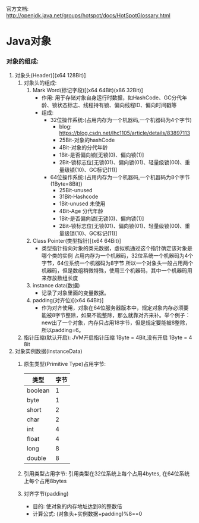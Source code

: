 官方文档: http://openjdk.java.net/groups/hotspot/docs/HotSpotGlossary.html
# Java对象
### 对象的组成:
1. 对象头(Header)[(x64 128Bit)]
    1. 对象头的组成:
        1. Mark Word(标记字段)[(x64 64Bit)(x86 32Bit)]
            - 作用: 用于存储对象自身运行时数据，如HashCode、GC分代年龄、锁状态标志、线程持有锁、偏向线程ID、偏向时间戳等
            - 组成:
                - 32位操作系统:(占用内存为一个机器码,一个机器码为4个字节)
                    - blog: https://blog.csdn.net/lhc1105/article/details/83897113
                    - 25Bit-对象的hashCode
                    - 4Bit-对象的分代年龄
                    - 1Bit-是否偏向锁[无锁(0)、偏向锁(1)]
                    - 2Bit-锁标志位[无锁(01)、偏向锁(01)、轻量级锁(00)、重量级锁(10)、GC标记(11)]
                - 64位操作系统:(占用内存为一个机器码,一个机器码为8个字节(1Byte=8Bit))
                    - 25Bit-unused
                    - 31Bit-Hashcode
                    - 1Bit-unused 未使用
                    - 4Bit-Age 分代年龄
                    - 1Bit-是否偏向锁[无锁(0)、偏向锁(1)]
                    - 2Bit-锁标志位[无锁(01)、偏向锁(01)、轻量级锁(00)、重量级锁(10)、GC标记(11)]
        2. Class Pointer(类型指针)[(x64 64Bit)]
            - 类型指针指向对象的类元数据，虚拟机通过这个指针确定该对象是哪个类的实例
            占用内存为一个机器码，32位系统一个机器码为4个字节，64位系统一个机器码为8字节
            所以一个对象头一般占用两个机器码，但是数组稍微特殊，使用三个机器码，其中一个机器码用来存放数组长度
        3. instance data(数据)
           - 记录了对象里面的变量数据。
        4. padding(对齐位)[(x64 64Bit)]
           - 作为对齐使用，对象在64位服务器版本中，规定对象内存必须要能被8字节整除，如果不能整除，那么就靠对齐来补。举个例子：new出了一个对象，内存只占用18字节，但是规定要能被8整除，所以padding=6。
    2. 指针压缩(默认开启):
            JVM开启指针压缩 1Byte = 4Bit,没有开启 1Byte = 4 8it
2. 对象实例数据(InstanceData)
    1. 原生类型(Primitive Type)占用字节:
       
        | 类型  | 字节|
        | --- | --- |
        |   boolean |    1|
        |   byte    |    1|
        |   short   |    2|
        |   char    |    2|
        |   int     |    4|
        |   float   |    4|
        |   long    |    8|
        |   double  |    8|
       
    2. 引用类型占用字节:
        引用类型在32位系统上每个占用4bytes, 在64位系统上每个占用8bytes
    3. 对齐字节(padding)
        - 目的: 使对象的内存地址达到8的整数倍
        - 计算公式: (对象头+实例数据+padding)%8==0